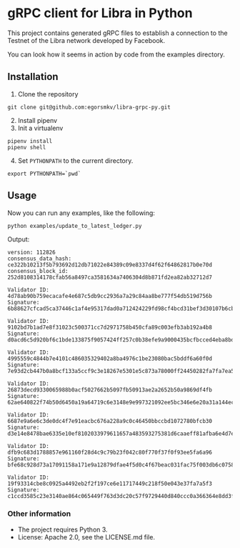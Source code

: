 # gRPC client for Libra in Python

This project contains generated gRPC files to establish a connection
to the Testnet of the Libra network developed by Facebook.

You can look how it seems in action by code from the examples directory.

## Installation

1. Clone the repository

```
git clone git@github.com:egorsmkv/libra-grpc-py.git
```

2. Install pipenv
3. Init a virtualenv

```
pipenv install
pipenv shell
```

4. Set `PYTHONPATH` to the current directory.

```
export PYTHONPATH=`pwd`
```

## Usage

Now you can run any examples, like the following:

```
python examples/update_to_latest_ledger.py
```

Output:

```
version: 112826
consensus_data_hash: ce322b10213f5b793692d12db71022e84389c09e8337d4f62f64862817b0e70d
consensus_block_id: 252d8108314178cfab56a8497ca3581634a7406304d8b871fd2ea82ab32712d7

Validator ID: 4d78ab90b759ecacafe4e687c5db9cc2936a7a29c84aa8be777f54db519d756b
Signature: 6b88627cfcad5ca37446c1af4e95317dad0a712424229fd98cf4bcd31bef3d30107b6cbc8fea1cfac0b43dad144b927dfd687dd6e0e175a481766ff48fd89d04

Validator ID: 9102bd7b1ad7e8f31023c500371cc7d2971758b450cfa89c003efb3ab192a4b8
Signature: d0acd6c5d920bf6c1bde133875f9057424ff257c0b38efe9a9000435bcfbcced4eba8bde2baa0624d39752c72a301e4a1272534e0b2bc3e81239143697dd3006

Validator ID: 4995559c4844b7e4101c486035329402a8ba4976c1be23080bac5bddf6a60f0d
Signature: 7e93d2cb447b0a8bcf133a5ccf9c3e18267e5301e5c873a78000ff24450282fa7fa7ea5e82eb108fa01da2d7c61a0455b4f3548e4092091f0f43f040eeda0300

Validator ID: 26873decd9330065988b0acf5027662b5097fb50913ae2a2652b50a9869df4fb
Signature: 62ae640822f74b50d6450a19a64719c6e3148e9e997321092ee5bc346e6e20a31a144ec4ae1d4fdbd2ad4c779adf8cfa1ad55c6e26acfcfa9ee4cf3769836e02

Validator ID: 6687e9a6e6c3de0dc4f7e91eacbc676a228a9c0c46450bbccbd1072780bfcb30
Signature: d3e14e8478bae6335e10ef8102033979611657a483593275381d6caaeff81afba6e4d7e146d8e7837f61097b629145a445835ddb08fa3541d8c6fa0253c43106

Validator ID: dfb9c683d1788857e961160f28d4c9c79b23f042c80f770f37f0f93ee5fa6a96
Signature: bfe68c928d73a17091158a171e9a12879dfae4f5d0c4f67beac031fac75f003db6c07584bf2129a1a8bda90994e52cc54811017e0a97f52b8e667190cff48901

Validator ID: 19f93314cbe8c0925a4492eb2f2f197ce6e11717449c218f50e043e37fa7a5f3
Signature: c1ccd3585c23e3140ae864c065449f763d3dc20c57f9729440d840ccc0a366364e8dd3ff5ce73585e36279a06d7047159110ec5fc26d43e80a2e758902cd2801
```

### Other information

- The project requires Python 3.
- License: Apache 2.0, see the LICENSE.md file.
